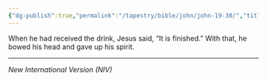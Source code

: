 ```yaml
---
{"dg-publish":true,"permalink":"/tapestry/bible/john/john-19-30/","title":"John 19:30","tags":["bible-verse","bible-verse"],"dgHomeLink":true,"dgShowLocalGraph":true,"dgEnableSearch":true}
---
```


When he had received the drink, Jesus said, “It is finished.” With that, he bowed his head and gave up his spirit.

---
*New International Version (NIV)*